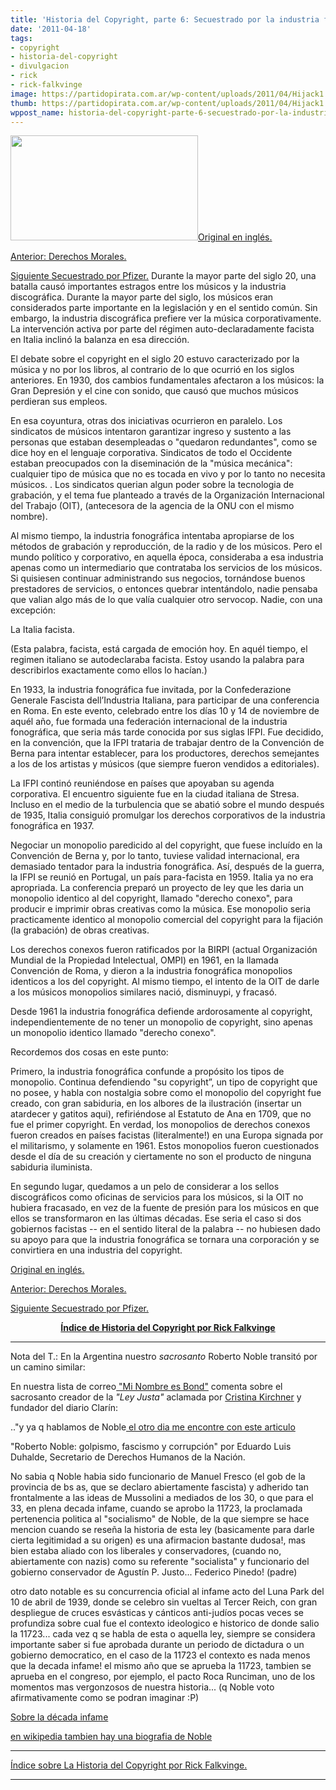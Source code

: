 ```yaml
---
title: 'Historia del Copyright, parte 6: Secuestrado por la industria fonográfica'
date: '2011-04-18'
tags:
- copyright
- historia-del-copyright
- divulgacion
- rick
- rick-falkvinge
image: https://partidopirata.com.ar/wp-content/uploads/2011/04/Hijack1.jpg
thumb: https://partidopirata.com.ar/wp-content/uploads/2011/04/Hijack1.jpg
wppost_name: historia-del-copyright-parte-6-secuestrado-por-la-industria-fonografica
---
```


<a href="https://partidopirata.com.ar/wp-content/uploads/2011/04/Hijack1.jpg"><img class="alignleft size-medium wp-image-753" title="Hijack1" src="https://partidopirata.com.ar/wp-content/uploads/2011/04/Hijack1-300x168.jpg" alt="" width="300" height="168" /></a><a href="http://falkvinge.net/2011/02/16/history-of-copyright-part-6-hijacked-by-record-industry/" target="_blank">Original en inglés.</a>

<a href="http://partido-pirata.blogspot.com/2011/04/historia-del-copyright-parte-5-por-rick.html">Anterior: Derechos Morales.</a>

<a href="http://partido-pirata.blogspot.com/2011/04/historia-del-copyright-capitulo-7.html">Siguiente Secuestrado por Pfizer.</a>
Durante la mayor parte del siglo 20, una batalla causó importantes estragos entre los músicos y la industria discográfica. Durante la mayor parte del siglo, los músicos eran considerados parte importante en la legislación y en el sentido común. Sin embargo, la industria discográfica prefiere ver la música corporativamente. La intervención activa por parte del régimen auto-declaradamente facista en Italia inclinó la balanza en esa dirección.

El debate sobre el copyright en el siglo 20 estuvo caracterizado por la música y  no por los libros, al contrario de lo que ocurrió en los siglos anteriores.  En 1930, dos cambios fundamentales afectaron a los músicos: la Gran  Depresión y el cine con sonido, que  causó que muchos músicos perdieran sus empleos.

En esa coyuntura, otras dos iniciativas  ocurrieron en paralelo. Los sindicatos de músicos intentaron garantizar ingreso y  sustento a las personas que estaban desempleadas o "quedaron redundantes",  como se dice hoy en el lenguaje corporativa. Sindicatos de todo el Occidente estaban preocupados con la diseminación de la "música mecánica":  cualquier tipo de música que no es tocada en vivo y por lo tanto no necesita músicos. . Los sindicatos  querian algun poder sobre la tecnologia de grabación, y el tema fue planteado a través de la Organización Internacional del Trabajo (OIT), (antecesora de la agencia de la ONU con el mismo nombre).

Al mismo  tiempo, la industria fonográfica intentaba apropiarse de los métodos de  grabación y reproducción, de la radio y de los músicos. Pero el mundo político y corporativo, en aquella época, consideraba a esa industria apenas como un  intermediario que contrataba los servicios de los músicos. Si quisiesen  continuar administrando sus negocios, tornándose buenos prestadores de  servicios, o entonces quebrar intentándolo, nadie pensaba que valian algo más de lo que valía cualquier otro servocop. Nadie, con una excepción:

La Italia facista.

(Esta  palabra, facista, está cargada de emoción hoy. En aquél tiempo, el regimen  italiano se autodeclaraba facista. Estoy usando la palabra para  describirlos exactamente como ellos lo hacían.)

En 1933, la industria  fonográfica fue invitada, por la Confederazione Generale Fascista  dell’Industria Italiana, para participar de una conferencia en Roma. En este evento, celebrado entre los días 10 y 14 de noviembre de aquél año,  fue formada una federación internacional de la industria fonográfica, que  seria más tarde conocida por sus siglas IFPI. Fue decidido, en la  convención, que la IFPI trataria de trabajar dentro de la Convención de Berna  para intentar establecer, para los productores, derechos semejantes a los  de los artistas y músicos (que siempre fueron vendidos a editoriales).

La  IFPI continó reuniéndose en países que apoyaban su agenda  corporativa. El encuentro siguiente fue en la ciudad italiana de Stresa.  Incluso en el medio de la turbulencia que se abatió sobre el mundo después de 1935, Italia consiguió promulgar los derechos corporativos de la industria  fonográfica en 1937.

Negociar un monopolio paredicido al del  copyright, que fuese incluído en la Convención de Berna y, por lo tanto, tuviese  validad internacional, era demasiado tentador para la industria  fonográfica. Así, después de la guerra, la IFPI se reunió en Portugal, un  país para-facista en 1959. Italia ya no era apropriada. La  conferencia preparó un proyecto de ley que les daria un monopolio  identico al del copyright, llamado "derecho conexo", para producir e imprimir obras creativas como la música. Ese monopolio seria  practicamente identico al monopolio comercial del copyright para la fijación  (la grabación) de obras creativas.

Los derechos conexos fueron  ratificados por la BIRPI (actual Organización Mundial de la Propiedad  Intelectual, OMPI) en 1961, en la llamada Convención de Roma, y dieron a la industria fonográfica monopolios identicos a los del copyright. Al mismo  tiempo, el intento de la OIT de darle a los músicos monopolios similares  nació, disminuypi, y fracasó.

Desde 1961 la industria fonográfica defiende  ardorosamente al copyright, independientemente de no tener un  monopolio de copyright, sino apenas un monopolio identico llamado  "derecho conexo".

Recordemos dos cosas en este punto:

Primero,  la industria fonográfica confunde a propósito los tipos de monopolio.  Continua defendiendo "su copyright”, un tipo de copyright que no  posee, y habla con nostalgia sobre como el monopolio del copyright fue  creado, con gran sabiduria, en los albores de la ilustración (insertar un atardecer y gatitos aqui), refiriéndose al Estatuto de Ana en 1709,  que no fue el primer copyright. En verdad, los monopolios de derechos  conexos fueron creados en países facistas (literalmente!) en una Europa signada por el militarismo, y solamente en 1961. Estos monopolios fueron cuestionados desde el día de su creación y ciertamente no son el  producto de ninguna sabiduria iluminista.

En segundo lugar,  quedamos a un pelo de considerar a los sellos discográficos  como oficinas de servicios para los músicos, si la OIT no hubiera fracasado,  en vez de la fuente de presión para los músicos en que ellos se transformaron en las últimas décadas.  Ese seria el caso si dos gobiernos facistas -- en el sentido literal de la  palabra -- no hubiesen dado su apoyo para que la industria fonográfica  se tornara una corporación y se convirtiera en una industria del copyright.

<a href="http://falkvinge.net/2011/02/16/history-of-copyright-part-6-hijacked-by-record-industry/" target="_blank">Original en inglés.</a>

<a href="http://partido-pirata.blogspot.com/2011/04/historia-del-copyright-parte-5-por-rick.html">Anterior: Derechos Morales.</a>

<a href="https://partidopirata.com.ar/755/historia-del-copyright-capitulo-7-secuestrado-por-pfizer">Siguiente  Secuestrado por Pfizer.</a>
<div style="text-align: center;"><strong><a href="https://partidopirata.com.ar/759/indice-de-la-historia-del-copyright-por-rick-falkvinge">Índice de Historia del Copyright por Rick Falkvinge</a></strong></div>
<strong>
</strong>

<hr />

<strong> </strong>Nota del T.:
En la Argentina nuestro <em>sacrosanto</em> Roberto Noble transitó por un camino similar:

En nuestra lista de correo<a href="http://lists.partidopirata.com.ar/pipermail/general-partidopirata.com.ar/2011-April/005195.html" target="_blank"> "Mi Nombre es Bond"</a> comenta sobre el sacrosanto creador de la <em>"Ley Justa"</em> aclamada por <a href="http://partido-pirata.blogspot.com/2011/04/los-perseguidores.html" target="_blank">Cristina Kirchner</a> y fundador del diario Clarín:

.."y ya q hablamos de <span class="il">Noble</span><a href="http://tiempo.elargentino.com/notas/roberto-noble-golpismo-fascismo-y-corrupcion" target="_blank"> el otro dia me encontre con este articulo </a>

"Roberto <span class="il">Noble</span>: golpismo, fascismo y corrupción" por Eduardo Luis Duhalde, Secretario de Derechos Humanos de la Nación.

No sabia q <span class="il">Noble</span> habia sido funcionario de Manuel Fresco (el gob de la provincia de bs as, que se declaro abiertamente fascista) y adherido tan frontalmente a las ideas de Mussolini a mediados de los 30, o que para
el 33, en plena decada infame, cuando se aprobo la 11723, la proclamada pertenencia politica al "socialismo" de <span class="il">Noble</span>, de la que siempre se hace mencion cuando se reseña la historia de esta ley (basicamente para darle cierta legitimidad a su origen) es una afirmacion bastante dudosa!, mas bien estaba aliado con los liberales y conservadores, (cuando no, abiertamente con nazis) como su referente "socialista"
y funcionario del gobierno conservador de Agustín P. Justo... Federico Pinedo! (padre)

otro dato notable es su concurrencia oficial al infame acto del Luna Park del 10 de abril de 1939, donde se celebro sin vueltas al Tercer Reich, con gran despliegue de cruces esvásticas y cánticos anti-judíos pocas veces se profundiza sobre cual fue el contexto ideologico e historico de donde salio la 11723... cada vez q se habla de esta o aquella ley, siempre se considera importante saber si fue aprobada durante un periodo de dictadura o un gobierno democratico, en el caso de la 11723 el contexto es nada menos que la decada infame! el mismo año que se aprueba la 11723, tambien se aprueba en el congreso, por ejemplo, el pacto Roca Runciman, uno de los momentos mas vergonzosos de nuestra historia... (q <span class="il">Noble</span> voto afirmativamente como se podran imaginar :P)

<a href="http://es.wikipedia.org/wiki/D%C3%A9cada_infame" target="_blank">Sobre la década infame</a>

<a href="http://es.wikipedia.org/wiki/Roberto_Noble" target="_blank">en wikipedia tambien hay una biografia de <span class="il">Noble</span></a>

<hr />

<a href="https://partidopirata.com.ar/759/indice-de-la-historia-del-copyright-por-rick-falkvinge">Índice sobre La Historia del Copyright por Rick Falkvinge.</a>

<hr />
